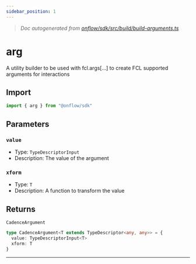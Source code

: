 ```yaml
---
sidebar_position: 1
---
```


> _Doc autogenerated from [onflow/sdk/src/build/build-arguments.ts](https://github.com/onflow/fcl-js/tree/master/packages/sdk/src/build/build-arguments.ts)_

# arg

A utility builder to be used with fcl.args[...] to create FCL supported arguments for interactions

## Import

```typescript
import { arg } from "@onflow/sdk"
```


## Parameters

### `value` 
- Type: `TypeDescriptorInput`
- Description: The value of the argument


### `xform` 
- Type: `T`
- Description: A function to transform the value



## Returns

`CadenceArgument`

```typescript
type CadenceArgument<T extends TypeDescriptor<any, any>> = {
  value: TypeDescriptorInput<T>
  xform: T
}
```

---